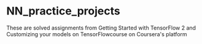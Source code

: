 # NN_practice_projects
These are solved assignments from Getting Started with TensorFlow 2 and Customizing your models on TensorFlowcourse on Coursera's platform
